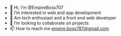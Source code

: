 - 👋 Hi, I’m @EmpireBoss707
- 👀 I’m interested in web and app development
- 🌱 Am tech enthusiast and a front end web developer
- 💞️ I’m looking to collaborate on projects
- 📫 How to reach me empire.boss787@gmail.com

<!---
EmpireBoss707/EmpireBoss707 is a ✨ special ✨ repository because its `README.md` (this file) appears on your GitHub profile.
You can click the Preview link to take a look at your changes.
--->
